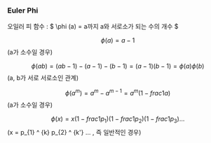 ### Euler Phi

오일러 피 함수 : $ \phi (a)  = a까지 a와 서로소가 되는 수의 개수 $


$$ \phi (a) = a - 1 $$ (a가 소수일 경우)


$$ \phi (ab) = (ab - 1) - (a - 1) - (b - 1) = (a - 1)(b - 1) = \phi (a) \phi (b) $$ (a, b가 서로 서로소인 관계)


$$ \phi (a ^ {m}) = a ^ {m} - a ^ {m - 1} = a ^ {m} (1 - frac{1}{a})$$ (a가 소수일 경우)


$$ \phi (x) = x(1 - frac{1}{p_{1}})(1 - frac{1}{p_{2}})(1 - frac{1}{p_{3}}) ... $$ (x = p_{1} ^ {k} p_{2} ^ {k'} ... , 즉 일반적인 경우)